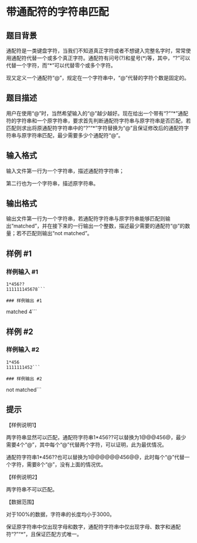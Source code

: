 # 带通配符的字符串匹配

## 题目背景

通配符是一类键盘字符，当我们不知道真正字符或者不想键入完整名字时，常常使用通配符代替一个或多个真正字符。通配符有问号(?)和星号(\*)等，其中，“?”可以代替一个字符，而“\*”可以代替零个或多个字符。

现又定义一个通配符“@”，规定在一个字符串中，“@”代替的字符个数是固定的。


## 题目描述

用户在使用“@”时，当然希望输入的“@”越少越好。现在给出一个带有“?”“\*”通配符的字符串和一个原字符串，要求首先判断通配符字符串与原字符串是否匹配，若匹配则求出将原通配符字符串中的“?”“\*”字符替换为“@”且保证修改后的通配符字符串与原字符串匹配，最少需要多少个通配符“@”。


## 输入格式

输入文件第一行为一个字符串，描述通配符字符串；

第二行也为一个字符串，描述原字符串。


## 输出格式

输出文件第一行为一个字符串，若通配符字符串与原字符串能够匹配则输出“matched”，并在接下来的一行输出一个整数，描述最少需要的通配符“@”的数量；若不匹配则输出“not matched”。


## 样例 #1

### 样例输入 #1
```
1*456??
111111145678```

### 样例输出 #1

```
matched
4```

## 样例 #2

### 样例输入 #2
```
1*456
1111111452```

### 样例输出 #2

```
not matched```

## 提示

【样例说明1】

两字符串显然可以匹配，通配符字符串1\*456??可以替换为1@@@456@，最少需要4个“@”，其中每个“@”代替两个字符，可以证明，此为最优情况。

通配符字符串1\*456??也可以替换为1@@@@@@456@@，此时每个“@”代替一个字符，需要8个“@”，没有上面的情况优。


【样例说明2】

两字符串不可以匹配。


【数据范围】

对于100%的数据，字符串的长度均小于3000。

保证原字符串中仅出现字母和数字，通配符字符串中仅出现字母、数字和通配符“?”“\*”，且保证匹配方式唯一。

